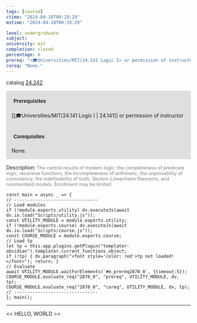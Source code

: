 ```yaml
---
tags: [course]
ctime: "2024-04-18T00:19:29"
mstime: "2024-04-18T00:19:29"

level: undergraduate
subject: 
university: mit
completion: closed
percentage: 0
prereq: "<🎓Universities/MIT/24.141 Logic I> or permission of instructor"
coreq: "None."
---
```


catalog [24.242](http://student.mit.edu/catalog/m24a.html#24.242)

<span style="display: block; padding: 15px; background-color: rgb(100, 100, 100, 0.2);"><font id="m_prereq2870_0" style="display: block; font-family: Arial, sans-serif; font-weight: bold; padding: 5px">Prerequisites</font><br><span id="prereq2870_0">[[🎓Universities/MIT/24.141 Logic I | 24.141]] or permission of instructor</span></span>
<span style="display: block; padding: 15px; background-color: rgb(100, 100, 100, 0.2);"><font id="m_coreq2870_0" style="display: block; font-family: Arial, sans-serif; font-weight: bold; padding: 5px">Corequisites</font><br><span id="coreq2870_0">None.</span></span>

<font style="">Description:</font>
<font style="color: grey; font-size: 0.8rem;">The central results of modern logic: the completeness of predicate logic, recursive functions, the incompleteness of arithmetic, the unprovability of consistency, the indefinability of truth, Skolem-Löwenheim theorems, and nonstandard models. Enrollment may be limited.</font>

```dataviewjs
const main = async _ => {
// --------------------------------
// Load modules
if (!module.exports.utility) dv.executeJs(await dv.io.load("Scripts/utility.js"));
const UTILITY_MODULE = module.exports.utility;
if (!module.exports.course) dv.executeJs(await dv.io.load("Scripts/course.js"));
const COURSE_MODULE = module.exports.course;
// Load tp
let tp = this.app.plugins.getPlugin("templater-obsidian").templater.current_functions_object;
if (!tp) { dv.paragraph("<font style='color: red'>tp not loaded!</font>"); return; }
// Evaluate
await UTILITY_MODULE.waitForElements(`#m_prereq2870_0`, {timeout:5});
COURSE_MODULE.evaluate_req("2870_0", "prereq", UTILITY_MODULE, dv, tp);
COURSE_MODULE.evaluate_req("2870_0", "coreq", UTILITY_MODULE, dv, tp);
// --------------------------------
}; main();
```

---

<< HELLO, WORLD >>
